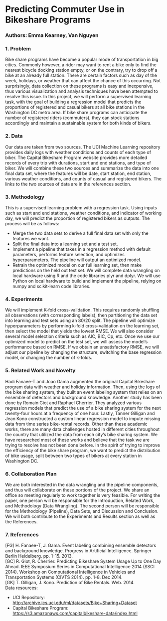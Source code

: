 # Predicting Commuter Use in Bikeshare Programs
### Authors: Emma Kearney, Van Nguyen


### 1. Problem  
Bike share programs have become a popular mode of transportation in big cities. Commonly however, a rider 
may want to rent a bike only to find the nearest bicycle docking station empty, or on the contrary, try to drop off
a bike at an already full station. There are certain factors such as day of the week, holidays, or weather that can
affect the chance of this occurring. Not surprisingly, data collection on these programs is easy and inexpensive,
thus various visualization and analysis techniques have been attempted to resolve this issue.
In this project, we will perform a supervised learning task, with the goal of building a regression model
that predicts the proportions of registered and casual bikers at all bike stations in the Washington DC metro
area. If bike share programs can anticipate the number of registered riders (commuters), they can stock stations
accordingly and maintain a sustainable system for both kinds of bikers.


### 2. Data  
Our data are taken from two sources. The UCI Machine Learning repository provides daily logs with weather
conditions and counts of each type of biker. The Capital Bikeshare Program website provides more detailed
records of every trip with durations, start and end stations, and type of biker. We will combine these two sources
and summarize the data into one final data set, where the features will be date, start station, end station, various
weather conditions, and counts of casual and registered bikers. The links to the two sources of data are in the
references section.


### 3. Methodology
This is a supervised learning problem with a regression task. Using inputs such as start and end stations,
weather conditions, and indicator of working day, we will predict the proportion of registered bikers as outputs.
The process will be as follows:
* Merge the two data sets to derive a full final data set with only the features we want.
* Split the final data into a learning set and a test set.
* Implement a pipeline that takes in a regression method with default parameters, performs feature selection,
and optimizes hyperparameters. The pipeline will output an optimized model.
* Retrain the optimized model on our full learning set, then make predictions on the held out test set.
We will complete data wrangling on local hardware using R and the code libraries plyr and dplyr. We will use
Python on local hardware to build and implement the pipeline, relying on numpy and scikit-learn code libraries.


### 4. Experiments
We will implement K-fold cross-validation. This requires randomly shuffling all observations (with corresponding
labels), then partitioning the data set into learning and test sets using an 80/20 split. The pipeline
will optimize hyperparameters by performing k-fold cross-validation on the learning set, then select the model
that yields the lowest RMSE. We will also consider several model selection criteria such as AIC, BIC, Cp, etc.
Once we use our optimized model to predict on the test set, we will assess the model’s performance based on
RMSE. If we obtain an unsatisfactory RMSE, we will adjust our pipeline by changing the structure, switching
the base regression model, or changing the number of k-folds.


### 5. Related Work and Novelty
Hadi Fanaee-T and Joao Gama augmented the original Capital Bikeshare program data with weather and
holiday information. Then, using the logs of the bike sharing system, they built an event labeling system that
relies on an ensemble of detectors and background knowledge. Another study has been done by Romain Giot
and Raphael Cherrier. They analyzed various regression models that predict the use of a bike sharing system
for the next twenty-four hours at a frequency of one hour. Lastly, Tanner Gilligan and Jean Kono constructed
a custom linear regression model to impute missing data from time series bike-rental records. Other than these
academic works, there are many data challenges hosted in different cities throughout the country that utilized
the data from each city’s bike sharing system.
We have researched most of these works and believe that the task we are trying to resolve has not been
done before. In the spirit of trying to improve the efficiency of the bike share program, we want to predict the
distribution of bike usage, split between two types of bikers at every station in Washington DC.


### 6. Collaboration Plan
We are both interested in the data wrangling and the pipeline components, and thus will collaborate on these
portions of the project. We share an office so meeting regularly to work together is very feasible.
For writing the paper, one person will be responsible for the Introduction, Related Work, and Methodology
(Data Wrangling). The second person will be responsible for the Methodology (Pipeline), Data Sets, and
Discussion and Conclusion. We will both contribute to the Experiments and Results section as well as the
References.


### 7. References
[FG] H. Fanaee-T, J. Gama. Event labeling combining ensemble detectors and background knowledge. Progress
in Artificial Intelligence. Springer Berlin Heidelberg. pp. 1-15. 2013.  
[GC] R. Giot, R. Cherrier. Predicting Bikeshare System Usage Up to One Day Ahead. IEEE Symposium Series
in Computational Intelligence 2014 (SSCI 2014). Workshop on Computational Intelligence in Vehicles and
Transportation Systems (CIVTS 2014). pp. 1-8. Dec 2014.  
[GK] T. Gilligan, J. Kono. Prediction of Bike Rentals. Web. 2014.  
Data resources:
* UCI Repository: http://archive.ics.uci.edu/ml/datasets/Bike+Sharing+Dataset
* Capital Bikeshare Program: https://s3.amazonaws.com/capitalbikeshare-data/index.html
